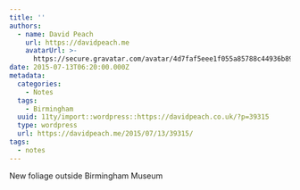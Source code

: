 ```yaml
---
title: ''
authors:
  - name: David Peach
    url: https://davidpeach.me
    avatarUrl: >-
      https://secure.gravatar.com/avatar/4d7faf5eee1f055a85788c44936b8995eaab6dfb004e7854ec747ccb272e91ee?s=96&d=mm&r=g
date: 2015-07-13T06:20:00.000Z
metadata:
  categories:
    - Notes
  tags:
    - Birmingham
  uuid: 11ty/import::wordpress::https://davidpeach.co.uk/?p=39315
  type: wordpress
  url: https://davidpeach.me/2015/07/13/39315/
tags:
  - notes
---
```

New foliage outside Birmingham Museum